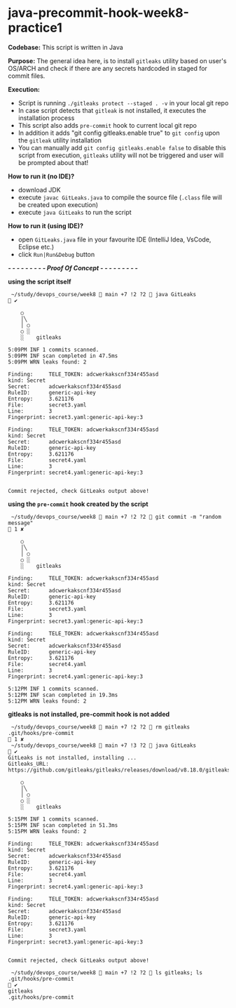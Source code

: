 # java-precommit-hook-week8-practice1

**Codebase:** This script is written in Java

**Purpose:** The general idea here, is to install `gitleaks` utility based on user's OS/ARCH and check if there are any secrets hardcoded in staged for commit files.

**Execution:**  

- Script is running `./gitleaks protect --staged . -v` in your local git repo
- In case script detects that `gitleak` is not installed, it executes the installation process
- This script also adds `pre-commit` hook to current local git repo
- In addition it adds "git config gitleaks.enable true" to `git config` upon the `gitleak` utility installation
- You can manually add `git config gitleaks.enable false` to disable this script from execution, `gitleaks` utility will not be triggered and user will be prompted about that!

**How to run it (no IDE)?**

- download JDK
- execute `javac GitLeaks.java` to compile the source file (`.class` file will be created upon execution)
- execute `java GitLeaks` to run the script


**How to run it (using IDE)?**

- open `GitLeaks.java` file in your favourite IDE (IntelliJ Idea, VsCode, Eclipse etc.)
- click `Run|Run&Debug` button



***- - - - - - - - - Proof Of Concept - - - - - - - - -***

**using the script itself**
````
 ~/study/devops_course/week8  main +7 !2 ?2  java GitLeaks                                                                                                                                                                                     ✔ 

    ○
    │╲
    │ ○
    ○ ░
    ░    gitleaks

5:09PM INF 1 commits scanned.
5:09PM INF scan completed in 47.5ms
5:09PM WRN leaks found: 2

Finding:     TELE_TOKEN: adcwerkakscnf334r455asd
kind: Secret
Secret:      adcwerkakscnf334r455asd
RuleID:      generic-api-key
Entropy:     3.621176
File:        secret3.yaml
Line:        3
Fingerprint: secret3.yaml:generic-api-key:3

Finding:     TELE_TOKEN: adcwerkakscnf334r455asd
kind: Secret
Secret:      adcwerkakscnf334r455asd
RuleID:      generic-api-key
Entropy:     3.621176
File:        secret4.yaml
Line:        3
Fingerprint: secret4.yaml:generic-api-key:3


Commit rejected, check GitLeaks output above!
````

**using the `pre-commit` hook created by the script**

````
 ~/study/devops_course/week8  main +7 !2 ?2  git commit -m "random message"                                                                                                                                                                  1 ✘ 

    ○
    │╲
    │ ○
    ○ ░
    ░    gitleaks

Finding:     TELE_TOKEN: adcwerkakscnf334r455asd
kind: Secret
Secret:      adcwerkakscnf334r455asd
RuleID:      generic-api-key
Entropy:     3.621176
File:        secret3.yaml
Line:        3
Fingerprint: secret3.yaml:generic-api-key:3

Finding:     TELE_TOKEN: adcwerkakscnf334r455asd
kind: Secret
Secret:      adcwerkakscnf334r455asd
RuleID:      generic-api-key
Entropy:     3.621176
File:        secret4.yaml
Line:        3
Fingerprint: secret4.yaml:generic-api-key:3

5:12PM INF 1 commits scanned.
5:12PM INF scan completed in 19.3ms
5:12PM WRN leaks found: 2
````


**gitleaks is not installed, pre-commit hook is not added**

````
 ~/study/devops_course/week8  main +7 !2 ?2  rm gitleaks .git/hooks/pre-commit                                                                                                                                                               1 ✘ 
 ~/study/devops_course/week8  main +7 !3 ?2  java GitLeaks                                                                                                                                                                                     ✔ 
GitLeaks is not installed, installing ...
Gitleaks_URL: https://github.com/gitleaks/gitleaks/releases/download/v8.18.0/gitleaks_8.18.0_darwin_arm64.tar.gz

    ○
    │╲
    │ ○
    ○ ░
    ░    gitleaks

5:15PM INF 1 commits scanned.
5:15PM INF scan completed in 51.3ms
5:15PM WRN leaks found: 2

Finding:     TELE_TOKEN: adcwerkakscnf334r455asd
kind: Secret
Secret:      adcwerkakscnf334r455asd
RuleID:      generic-api-key
Entropy:     3.621176
File:        secret4.yaml
Line:        3
Fingerprint: secret4.yaml:generic-api-key:3

Finding:     TELE_TOKEN: adcwerkakscnf334r455asd
kind: Secret
Secret:      adcwerkakscnf334r455asd
RuleID:      generic-api-key
Entropy:     3.621176
File:        secret3.yaml
Line:        3
Fingerprint: secret3.yaml:generic-api-key:3


Commit rejected, check GitLeaks output above!

 ~/study/devops_course/week8  main +7 !2 ?2  ls gitleaks; ls .git/hooks/pre-commit                                                                                                                                                             ✔ 
gitleaks
.git/hooks/pre-commit
````
